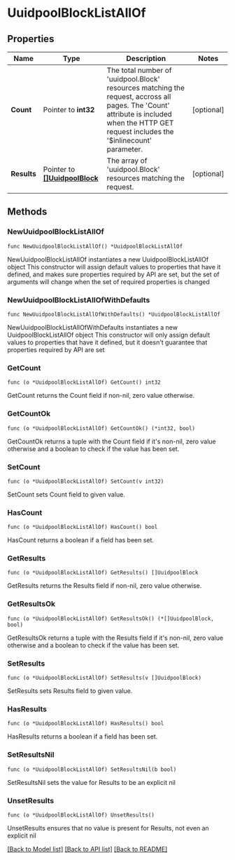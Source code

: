 # UuidpoolBlockListAllOf

## Properties

Name | Type | Description | Notes
------------ | ------------- | ------------- | -------------
**Count** | Pointer to **int32** | The total number of &#39;uuidpool.Block&#39; resources matching the request, accross all pages. The &#39;Count&#39; attribute is included when the HTTP GET request includes the &#39;$inlinecount&#39; parameter. | [optional] 
**Results** | Pointer to [**[]UuidpoolBlock**](uuidpool.Block.md) | The array of &#39;uuidpool.Block&#39; resources matching the request. | [optional] 

## Methods

### NewUuidpoolBlockListAllOf

`func NewUuidpoolBlockListAllOf() *UuidpoolBlockListAllOf`

NewUuidpoolBlockListAllOf instantiates a new UuidpoolBlockListAllOf object
This constructor will assign default values to properties that have it defined,
and makes sure properties required by API are set, but the set of arguments
will change when the set of required properties is changed

### NewUuidpoolBlockListAllOfWithDefaults

`func NewUuidpoolBlockListAllOfWithDefaults() *UuidpoolBlockListAllOf`

NewUuidpoolBlockListAllOfWithDefaults instantiates a new UuidpoolBlockListAllOf object
This constructor will only assign default values to properties that have it defined,
but it doesn't guarantee that properties required by API are set

### GetCount

`func (o *UuidpoolBlockListAllOf) GetCount() int32`

GetCount returns the Count field if non-nil, zero value otherwise.

### GetCountOk

`func (o *UuidpoolBlockListAllOf) GetCountOk() (*int32, bool)`

GetCountOk returns a tuple with the Count field if it's non-nil, zero value otherwise
and a boolean to check if the value has been set.

### SetCount

`func (o *UuidpoolBlockListAllOf) SetCount(v int32)`

SetCount sets Count field to given value.

### HasCount

`func (o *UuidpoolBlockListAllOf) HasCount() bool`

HasCount returns a boolean if a field has been set.

### GetResults

`func (o *UuidpoolBlockListAllOf) GetResults() []UuidpoolBlock`

GetResults returns the Results field if non-nil, zero value otherwise.

### GetResultsOk

`func (o *UuidpoolBlockListAllOf) GetResultsOk() (*[]UuidpoolBlock, bool)`

GetResultsOk returns a tuple with the Results field if it's non-nil, zero value otherwise
and a boolean to check if the value has been set.

### SetResults

`func (o *UuidpoolBlockListAllOf) SetResults(v []UuidpoolBlock)`

SetResults sets Results field to given value.

### HasResults

`func (o *UuidpoolBlockListAllOf) HasResults() bool`

HasResults returns a boolean if a field has been set.

### SetResultsNil

`func (o *UuidpoolBlockListAllOf) SetResultsNil(b bool)`

 SetResultsNil sets the value for Results to be an explicit nil

### UnsetResults
`func (o *UuidpoolBlockListAllOf) UnsetResults()`

UnsetResults ensures that no value is present for Results, not even an explicit nil

[[Back to Model list]](../README.md#documentation-for-models) [[Back to API list]](../README.md#documentation-for-api-endpoints) [[Back to README]](../README.md)


